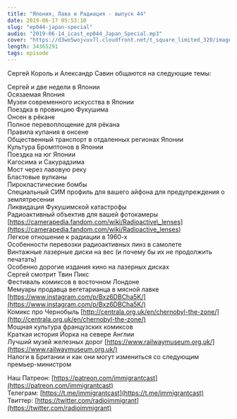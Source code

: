 ```yaml
---
title: "Япония, Лава и Радиация - выпуск 44"
date: 2019-06-17 05:53:10
slug: "ep044-japan-special"
audio: "2019-06-14_icast_ep044_Japan_Special.mp3"
cover: "https://d3wo5wojvuv7l.cloudfront.net/t_square_limited_320/images.spreaker.com/original/d20daaa729fc8cae11f6717f5c961b50.jpg"
length: 34365291
tags: episode
---
```

Сергей Король и Александр Савин общаются на следующие темы:  
  
Сергей и две недели в Японии  
Осязаемая Япония  
Музеи современного искусства в Японии  
Поездка в провинцию Фукушима  
Онсен в рёкане  
Полное перевоплощение для рёкана  
Правила купания в онсене  
Общественный транспорт в отдаленных регионах Японии  
Культура Бромптонов в Японии  
Поездка на юг Японии  
Кагосима и Сакурадзима  
Мост через лавовую реку  
Бластовые вулканы  
Пирокластические бомбы  
Специальный СИМ профиль для вашего айфона для предупреждения о землятресении  
Ликвидация Фукушимской катастрофы  
Радиоактивный объектив для вашей фотокамеры [https://camerapedia.fandom.com/wiki/Radioactive\_lenses](https://camerapedia.fandom.com/wiki/Radioactive_lenses)  
Легкое отношение к радиации в 1960-х  
Особенности перевозки радиоактивных линз в самолете  
Винтажные лазерные диски на вес (и почему бы их не продолжить печатать)  
Особенно дорогие издания кино на лазерных дисках  
Сергей смотрит Твин Пикс  
Фестиваль комиксов в восточном Лондоне  
Мемуары продавца вегетарианца в мясной лавке [https://www.instagram.com/p/Bxz6DBCha5K/](https://www.instagram.com/p/Bxz6DBCha5K/)  
Комикс про Чернобыль [http://centrala.org.uk/en/chernobyl-the-zone/](http://centrala.org.uk/en/chernobyl-the-zone/)  
Мощная культура французских комиксов  
Краткая история Йорка на севере Англии  
Лучший музей железных дорог [https://www.railwaymuseum.org.uk/](https://www.railwaymuseum.org.uk/)  
Налоги в Британии и как они могут измениться со следующим премьер-министром  
  
Наш Патреон: [https://patreon.com/immigrantcast](https://patreon.com/immigrantcast)  
Телеграм: [https://t.me/immigrantcast](https://t.me/immigrantcast)  
Твиттер: [https://twitter.com/radioimmigrant](https://twitter.com/radioimmigrant)
